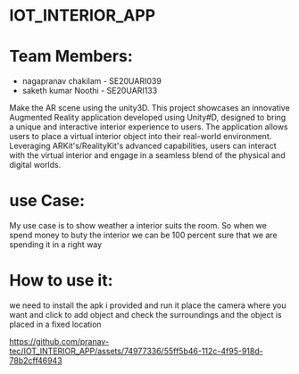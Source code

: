 # IOT_INTERIOR_APP
# Team Members:
- nagapranav chakilam - SE20UARI039
- saketh kumar Noothi - SE20UARI133

Make the AR scene using the unity3D. This project showcases an innovative Augmented Reality application developed using Unity#D, designed to bring a unique and 
interactive interior experience to users. The application allows users to place a virtual interior object into their real-world environment. Leveraging ARKit's/RealityKit's 
advanced capabilities, users can interact with the virtual interior and engage in a seamless blend of the physical and digital worlds.
# use Case:
My use case is to show weather a interior suits the room. So when we spend money to buty the interior we can be 100 percent sure that we are spending it in a right way
# How to use it:
we need to install the apk i provided and run it place the camera where you want and click to add object and check the surroundings and the object is placed in a fixed location 





https://github.com/pranav-tec/IOT_INTERIOR_APP/assets/74977336/55ff5b46-112c-4f95-918d-78b2cff46943

